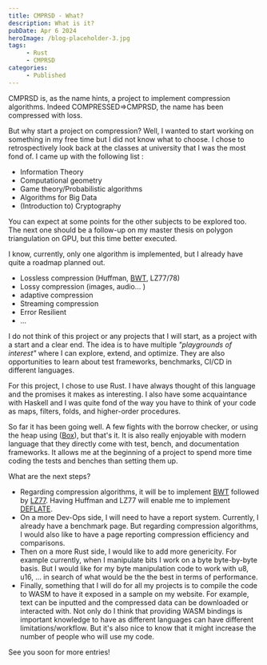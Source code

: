 ```yaml
---
title: CMPRSD - What?
description: What is it?
pubDate: Apr 6 2024
heroImage: /blog-placeholder-3.jpg
tags:
     - Rust
     - CMPRSD
categories:
     - Published 
---
```


CMPRSD is, as the name hints, a project to implement compression algorithms.
Indeed COMPRESSED=>CMPRSD, the name has been compressed with loss. 

But why start a project on compression? Well, I wanted to start working on something in my free time but I did not know what to choose. I chose to retrospectively look back at the classes at university that I was the most fond of.
I came up with the following list : 
- Information Theory
- Computational geometry
- Game theory/Probabilistic algorithms
- Algorithms for Big Data
- (Introduction to) Cryptography 

You can expect at some points for the other subjects to be explored too. The next one should be a follow-up on my master thesis on polygon triangulation on GPU, but this time better executed. 

I know, currently, only one algorithm is implemented, but I already have quite a roadmap planned out.
- Lossless compression (Huffman, [BWT](https://en.wikipedia.org/wiki/Burrows%E2%80%93Wheeler_transform), LZ77/78)
- Lossy compression (images, audio... )
- adaptive compression
- Streaming compression
- Error Resilient
- ...

I do not think of this project or any projects that I will start, as a project with a start and a clear end.
The idea is to have multiple *"playgrounds of interest"* where I can explore, extend, and optimize. They are also opportunities to learn about test frameworks, benchmarks, CI/CD in different languages. 

For this project, I chose to use Rust. I have always thought of this language and the promises it makes as interesting.
I also have some acquaintance with Haskell and I was quite fond of the way you have to think of your code as maps, filters, folds, and higher-order procedures. 

So far it has been going well. A few fights with the borrow checker, or using the heap using ([Box](https://doc.rust-lang.org/std/boxed/struct.Box.html)), but that's it. 
It is also really enjoyable with modern language that they directly come with test, bench, and documentation frameworks.  It allows me at the beginning of a project to spend more time coding the tests and benches than setting them up.

What are the next steps?
- Regarding compression algorithms, it will be to implement [BWT](https://en.wikipedia.org/wiki/Burrows%E2%80%93Wheeler_transform) followed by [LZ77](https://en.wikipedia.org/wiki/LZ77_and_LZ78). Having Huffman and  LZ77 will enable me to implement [DEFLATE](https://en.wikipedia.org/wiki/Deflate). 
- On a more Dev-Ops side, I will need to have a report system. Currently, I already have a benchmark page. But regarding compression algorithms, I would also like to have a page reporting compression efficiency and comparisons. 
- Then on a more Rust side, I would like to add more genericity. For example currently, when I manipulate bits I work on a byte byte-by-byte basis. But I would like for my byte manipulation code to work with u8, u16, ...  in search of what would be the the best in terms of performance.
- Finally, something that I will do for all my projects is to compile the code to WASM to have it exposed in a sample on my website. For example, text can be inputted and the compressed data can be downloaded or interacted with. Not only do I think that providing WASM bindings is important knowledge to have as different languages can have different limitations/workflow. But it's also nice to know that it might increase the number of people who will use my code. 


See you soon for more entries!